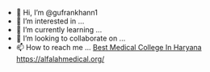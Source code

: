 - 👋 Hi, I’m @gufrankhann1
- 👀 I’m interested in ...
- 🌱 I’m currently learning ...
- 💞️ I’m looking to collaborate on ...
- 📫 How to reach me ...
<a href="hhttps://alfalahmedical.org/">Best Medical College In Haryana</a>
https://alfalahmedical.org/
<!---
gufrankhann1/gufrankhann1 is a ✨ special ✨ repository because its `README.md` (this file) appears on your GitHub profile.
You can click the Preview link to take a look at your changes.
--->
